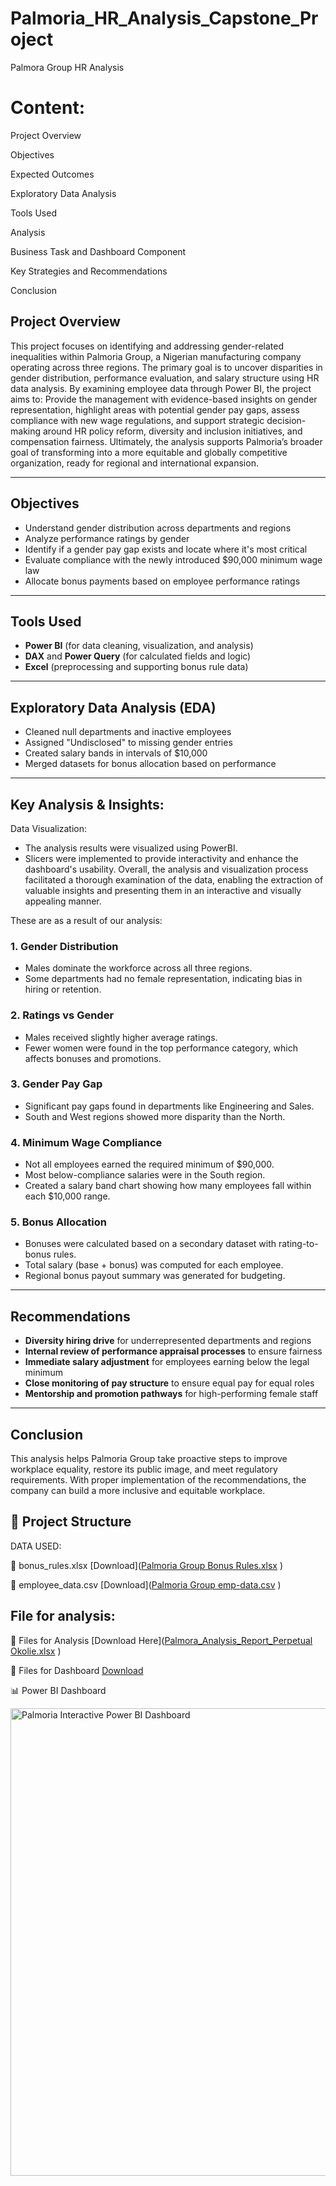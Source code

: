 # Palmoria_HR_Analysis_Capstone_Project
Palmora Group HR Analysis  

# Content:

Project Overview

Objectives

Expected Outcomes

Exploratory Data Analysis

Tools Used

Analysis

Business Task and Dashboard Component

Key Strategies and Recommendations

Conclusion

##  Project Overview
This project focuses on identifying and addressing gender-related inequalities within Palmoria Group, a Nigerian manufacturing company operating across three regions. The primary goal is to uncover disparities in gender distribution, performance evaluation, and salary structure using HR data analysis.
By examining employee data through Power BI, the project aims to: Provide the management with evidence-based insights on gender representation, highlight areas with potential gender pay gaps, assess compliance with new wage regulations, and support strategic decision-making around HR policy reform, diversity and inclusion initiatives, and compensation fairness.
Ultimately, the analysis supports Palmoria’s broader goal of transforming into a more equitable and globally competitive organization, ready for regional and international expansion.


---

## Objectives
- Understand gender distribution across departments and regions
- Analyze performance ratings by gender
- Identify if a gender pay gap exists and locate where it's most critical
- Evaluate compliance with the newly introduced $90,000 minimum wage law
- Allocate bonus payments based on employee performance ratings

---

##  Tools Used
- **Power BI** (for data cleaning, visualization, and analysis) 
- **DAX** and **Power Query** (for calculated fields and logic)
- **Excel** (preprocessing and supporting bonus rule data)

---

##  Exploratory Data Analysis (EDA)
- Cleaned null departments and inactive employees
- Assigned "Undisclosed" to missing gender entries
- Created salary bands in intervals of $10,000
- Merged datasets for bonus allocation based on performance

---

##  Key Analysis & Insights:
   Data Visualization:
 - The analysis results were visualized using PowerBI.
 - Slicers were implemented to provide interactivity and enhance the dashboard's usability. Overall, the analysis and visualization process facilitated a thorough examination of the data, enabling the extraction of      valuable insights and presenting them in an interactive and visually appealing manner.

  These are as a result of our analysis:
  
### 1. Gender Distribution
- Males dominate the workforce across all three regions.
- Some departments had no female representation, indicating bias in hiring or retention.

### 2. Ratings vs Gender
- Males received slightly higher average ratings.
- Fewer women were found in the top performance category, which affects bonuses and promotions.

### 3. Gender Pay Gap
- Significant pay gaps found in departments like Engineering and Sales.
- South and West regions showed more disparity than the North.

### 4. Minimum Wage Compliance
- Not all employees earned the required minimum of $90,000.
- Most below-compliance salaries were in the South region.
- Created a salary band chart showing how many employees fall within each $10,000 range.

### 5. Bonus Allocation
- Bonuses were calculated based on a secondary dataset with rating-to-bonus rules.
- Total salary (base + bonus) was computed for each employee.
- Regional bonus payout summary was generated for budgeting.

---

##  Recommendations
- **Diversity hiring drive** for underrepresented departments and regions
- **Internal review of performance appraisal processes** to ensure fairness
- **Immediate salary adjustment** for employees earning below the legal minimum
- **Close monitoring of pay structure** to ensure equal pay for equal roles
- **Mentorship and promotion pathways** for high-performing female staff

---

##  Conclusion
This analysis helps Palmoria Group take proactive steps to improve workplace equality, restore its public image, and meet regulatory requirements. With proper implementation of the recommendations, the company can build a more inclusive and equitable workplace.

## 📁 Project Structure

DATA USED:

📄 bonus_rules.xlsx [Download]([Palmoria Group Bonus Rules.xlsx](https://github.com/user-attachments/files/21019880/Palmoria.Group.Bonus.Rules.xlsx)
)

📄 employee_data.csv [Download]([Palmoria Group emp-data.csv](https://github.com/user-attachments/files/21019895/Palmoria.Group.emp-data.csv)
)

## File for analysis:

📄 Files for Analysis [Download Here]([Palmora_Analysis_Report_Perpetual Okolie.xlsx](https://github.com/user-attachments/files/21020107/Palmora_Analysis_Report_Perpetual.Okolie.xlsx)
)

📄 Files for Dashboard [Download]([Palmoria_Dashboard_Perpetual.Okolie-Overview.pdf](https://github.com/user-attachments/files/21022249/Palmoria_Dashboard_Perpetual.Okolie-Overview.pdf)
)



📊 Power BI Dashboard 

<img width="748" alt="Palmoria Interactive Power BI Dashboard" src="https://github.com/user-attachments/assets/6076b325-31f0-4309-a52b-97cd1d0b0192" />
















